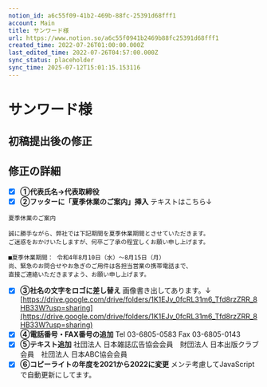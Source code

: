 ```yaml
---
notion_id: a6c55f09-41b2-469b-88fc-25391d68fff1
account: Main
title: サンワード様
url: https://www.notion.so/a6c55f0941b2469b88fc25391d68fff1
created_time: 2022-07-26T01:00:00.000Z
last_edited_time: 2022-07-26T04:57:00.000Z
sync_status: placeholder
sync_time: 2025-07-12T15:01:15.153116
---
```

# サンワード様

## 初稿提出後の修正
## 修正の詳細
- [x] **①代表氏名→代表取締役**
- [x] **②フッターに「夏季休業のご案内」挿入**
テキストはこちら↓
```plain text
夏季休業のご案内

誠に勝手ながら、弊社では下記期間を夏季休業期間とさせていただきます。
ご迷惑をおかけいたしますが、何卒ご了承の程宜しくお願い申し上げます。

■夏季休業期間： 令和4年8月10日（水）～8月15日（月）
尚、緊急のお問合せやお急ぎのご用件は各担当営業の携帯電話まで、
直接ご連絡いただきますよう、お願い申し上げます。
```
- [x] **③社名の文字をロゴに差し替え**
画像書き出してあります。↓
[https://drive.google.com/drive/folders/1K1EJv_0fcRL31m6_Tfd8rzZRR_8HB33W?usp=sharing](https://drive.google.com/drive/folders/1K1EJv_0fcRL31m6_Tfd8rzZRR_8HB33W?usp=sharing)
- [x] **④電話番号・FAX番号の追加**
Tel 03-6805-0583 Fax 03-6805-0143
- [x] **⑤テキスト追加**
社団法人 日本雑誌広告協会会員　財団法人 日本出版クラブ会員　社団法人 日本ABC協会会員
- [x] **⑥コピーライトの年度を2021から2022に変更**
メンテ考慮してJavaScriptで自動更新にしてます。